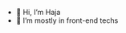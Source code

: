 - 👋 Hi, I’m Haja
- 👀 I’m mostly in front-end techs


<!--- Haja-dev/Haja-dev is a ✨ special ✨ repository because its `README.md` (this file) appears on your GitHub profile.
You can click the Preview link to take a look at your changes.
--->
